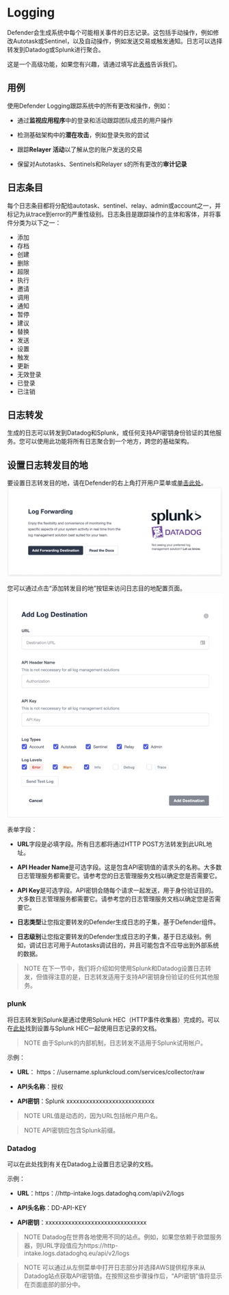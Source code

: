 # Logging
Defender会生成系统中每个可能相关事件的日志记录。这包括手动操作，例如修改Autotask或Sentinel，以及自动操作，例如发送交易或触发通知。日志可以选择转发到Datadog或Splunk进行聚合。

这是一个高级功能，如果您有兴趣，请通过填写此[表格](https://zpl.in/defender-inquiry)告诉我们。

## 用例
使用Defender Logging跟踪系统中的所有更改和操作，例如：

* 通过**监视应用程序**中的登录和活动跟踪团队成员的用户操作

* 检测基础架构中的**潜在攻击**，例如登录失败的尝试

* 跟踪**Relayer 活动**以了解从您的账户发送的交易

* 保留对Autotasks、Sentinels和Relayer s的所有更改的**审计记录**

## 日志条目
每个日志条目都将分配给autotask、sentinel、relay、admin或account之一，并标记为从trace到error的严重性级别。日志条目是跟踪操作的主体和客体，并将事件分类为以下之一：

* 添加
* 存档
* 创建
* 删除
* 超限
* 执行
* 邀请
* 调用
* 通知
* 暂停
* 建议
* 替换
* 发送
* 设置
* 触发
* 更新
* 无效登录
* 已登录
* 已注销

## 日志转发
生成的日志可以转发到Datadog和Splunk，或任何支持API密钥身份验证的其他服务。您可以使用此功能将所有日志聚合到一个地方，跨您的基础架构。

## 设置日志转发目的地
要设置日志转发目的地，请在Defender的右上角打开用户菜单或[单击此处](https://defender.openzeppelin.com/#/logs/forwarding)。
![logging-1.png](img/logging-1.png)

您可以通过点击“添加转发目的地”按钮来访问日志目的地配置页面。
![logging-2.png](img/logging-2.png)

表单字段：

* **URL**字段是必填字段。所有日志都将通过HTTP POST方法转发到此URL地址。

* **API Header Name**是可选字段。这是包含API密钥值的请求头的名称。大多数日志管理服务都需要它。请参考您的日志管理服务文档以确定您是否需要它。

* **API Key**是可选字段。API密钥会随每个请求一起发送，用于身份验证目的。大多数日志管理服务都需要它。请参考您的日志管理服务文档以确定您是否需要它。

* **日志类型**让您指定要转发的Defender生成日志的子集，基于Defender组件。

* **日志级别**让您指定要转发的Defender生成日志的子集，基于日志级别。例如，调试日志可用于Autotasks调试目的，并且可能包含不应导出到外部系统的数据。

> NOTE
在下一节中，我们将介绍如何使用Splunk和Datadog设置日志转发，但值得注意的是，日志转发适用于支持API密钥身份验证的任何其他服务。

### plunk
将日志转发到Splunk是通过使用Splunk HEC（HTTP事件收集器）完成的。可以在[此处](https://docs.splunk.com/Documentation/Splunk/latest/Data/UsetheHTTPEventCollector)找到设置与Splunk HEC一起使用日志记录的文档。

> NOTE
由于Splunk的内部机制，日志转发不适用于Splunk试用帐户。

示例：

* **URL**：
https：//username.splunkcloud.com/services/collector/raw

* **API头名称**：授权

* **API密钥**：Splunk xxxxxxxxxxxxxxxxxxxxxxxxxxx

> NOTE
URL值是动态的，因为URL包括帐户用户名。

> NOTE
API密钥应包含Splunk前缀。

### Datadog
可以在此处找到有关在Datadog上设置日志记录的文档。

示例：

* **URL**：https：//http-intake.logs.datadoghq.com/api/v2/logs

* **API头名称**：DD-API-KEY

* **API密钥**：xxxxxxxxxxxxxxxxxxxxxxxxxxxxxxx

> NOTE
Datadog在世界各地使用不同的站点。例如，如果您依赖于欧盟服务器，则URL字段值应为https://http-intake.logs.datadoghq.eu/api/v2/logs

> NOTE
可以通过从左侧菜单中打开日志部分并选择AWS提供程序来从Datadog站点获取API密钥值。在按照这些步骤操作后，“API密钥”值将显示在页面底部的部分中。
